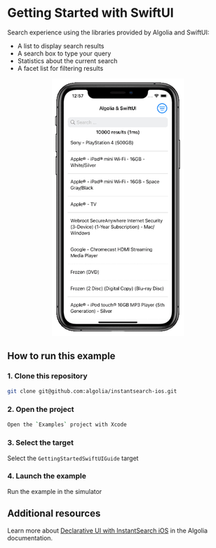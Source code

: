#  Getting Started with SwiftUI

Search experience using the libraries provided by Algolia and SwiftUI:

* A list to display search results
* A search box to type your query
* Statistics about the current search
* A facet list for filtering results

<p align="center">
<img src="/Resources/getting-started-swiftui.gif" width="300"/>
</p>


## How to run this example

### 1. Clone this repository

```sh
git clone git@github.com:algolia/instantsearch-ios.git
```

### 2. Open the project

```sh
Open the `Examples` project with Xcode 
```

### 3. Select the target

Select the `GettingStartedSwiftUIGuide` target

### 4. Launch the example

Run the example in the simulator

## Additional resources
Learn more about [Declarative UI with InstantSearch iOS](https://www.algolia.com/doc/guides/building-search-ui/getting-started/how-to/declarative/ios/) in the Algolia documentation.

